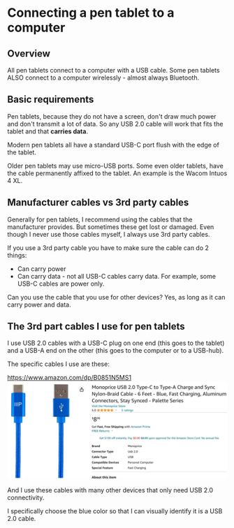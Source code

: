 # Connecting a pen tablet to a computer

## Overview

All pen tablets connect to a computer with a USB cable. Some pen tablets ALSO connect to a computer wirelessly - almost always Bluetooth.

## Basic requirements

Pen tablets, because they do not have a screen, don't draw much power and don't transmit a lot of data. So any USB 2.0 cable will work that fits the tablet and that **carries data**.&#x20;

Modern pen tablets all have a standard USB-C port flush with the edge of the tablet.&#x20;

Older pen tablets may use micro-USB ports. Some even older tablets, have the cable permanently affixed to the tablet. An example is the Wacom Intuos 4 XL.

## Manufacturer cables vs 3rd party cables

Generally for pen tablets, I recommend using the cables that the manufacturer provides. But sometimes these get lost or damaged. Even though I never use those cables myself, I always use 3rd party cables.  &#x20;

If you use a 3rd party cable you have to make sure the cable can do 2 things:

* Can carry power
* Can carry data - not all USB-C cables carry data. For example, some USB-C cables are power only.&#x20;

Can you use the cable that you use for other devices? Yes, as long as it can carry power and data.&#x20;

## The 3rd part cables I use for pen tablets

I use USB 2.0 cables with a USB-C plug on one end (this goes to the tablet) and a USB-A end on the other (this goes to the computer or to a USB-hub).

The specific cables I use are these:

[https://www.amazon.com/dp/B0851N5MS1 ](https://www.amazon.com/dp/B0851N5MS1)[\
](https://www.amazon.com/dp/B0851N5MS1) ![](<../../.gitbook/assets/image (352).png>)



And I use these cables with many other devices that only need USB 2.0 connectivity.

I specifically choose the blue color so that I can visually identify it is a USB 2.0 cable.&#x20;
